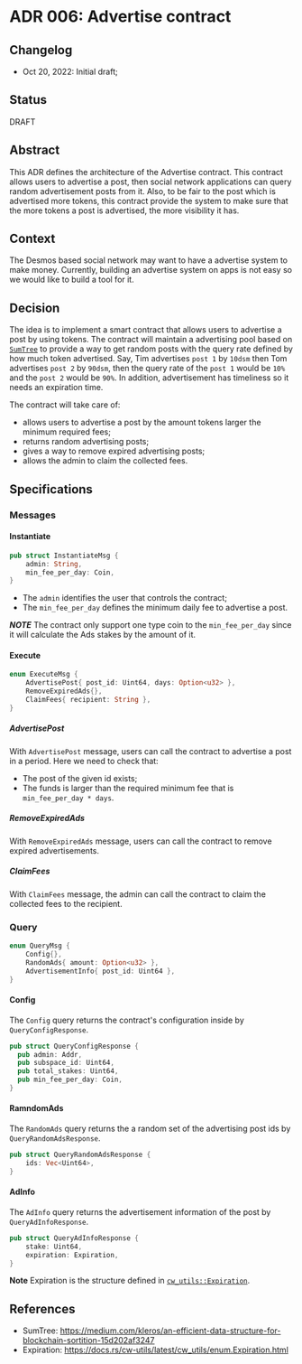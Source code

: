 # ADR 006: Advertise contract

## Changelog

- Oct 20, 2022: Initial draft;

## Status

DRAFT

## Abstract
This ADR defines the architecture of the Advertise contract. This contract allows users to advertise a post, then social network applications can query random advertisement posts from it.
Also, to be fair to the post which is advertised more tokens, this contract provide the system to make sure that the more tokens a post is advertised, the more visibility it has.

## Context
The Desmos based social network may want to have a advertise system to make money. Currently, building an advertise system on apps is not easy so we would like to build a tool for it.

## Decision
The idea is to implement a smart contract that allows users to advertise a post by using tokens. The contract will maintain a advertising pool based on [`SumTree`](https://medium.com/kleros/an-efficient-data-structure-for-blockchain-sortition-15d202af3247) to provide a way to get random posts with the query rate defined by how much token advertised. Say, Tim advertises `post 1` by `10dsm` then Tom advertises `post 2` by `90dsm`, then the query rate of the `post 1` would be `10%` and the `post 2` would be `90%`. In addition, advertisement has timeliness so it needs an expiration time.

The contract will take care of:
* allows users to advertise a post by the amount tokens larger the minimum required fees;
* returns random advertising posts;
* gives a way to remove expired advertising posts;
* allows the admin to claim the collected fees.

## Specifications

### Messages

#### Instantiate
```rust
pub struct InstantiateMsg {
    admin: String,
    min_fee_per_day: Coin,
}
```

* The `admin` identifies the user that controls the contract;
* The `min_fee_per_day` defines the minimum daily fee to advertise a post.

***NOTE***
The contract only support one type coin to the `min_fee_per_day` since it will calculate the Ads stakes by the amount of it.

#### Execute
```rust
enum ExecuteMsg {
    AdvertisePost{ post_id: Uint64, days: Option<u32> },
    RemoveExpiredAds{},
    ClaimFees{ recipient: String },
}
```

##### AdvertisePost
With `AdvertisePost` message, users can call the contract to advertise a post in a period.
Here we need to check that:
* The post of the given id exists;
* The funds is larger than the required minimum fee that is `min_fee_per_day * days`.

##### RemoveExpiredAds
With `RemoveExpiredAds` message, users can call the contract to remove expired advertisements.

##### ClaimFees
With `ClaimFees` message, the admin can call the contract to claim the collected fees to the recipient.

### Query
```rust
enum QueryMsg {
    Config{},
    RandomAds{ amount: Option<u32> },
    AdvertisementInfo{ post_id: Uint64 },
}
```

#### Config
The `Config` query returns the contract's configuration inside by `QueryConfigResponse`.

```rust
pub struct QueryConfigResponse {
  pub admin: Addr,
  pub subspace_id: Uint64,
  pub total_stakes: Uint64,
  pub min_fee_per_day: Coin,
}
```

#### RamndomAds
The `RandomAds` query returns the a random set of the advertising post ids by `QueryRandomAdsResponse`.

```rust
pub struct QueryRandomAdsResponse {
    ids: Vec<Uint64>,
}
```

#### AdInfo
The `AdInfo` query returns the advertisement information of the post by `QueryAdInfoResponse`.

```rust
pub struct QueryAdInfoResponse {
    stake: Uint64,
    expiration: Expiration,
}
```

**Note**
Expiration is the structure defined in [`cw_utils::Expiration`](https://docs.rs/cw-utils/latest/cw_utils/enum.Expiration.html).

## References
* SumTree: https://medium.com/kleros/an-efficient-data-structure-for-blockchain-sortition-15d202af3247
* Expiration: https://docs.rs/cw-utils/latest/cw_utils/enum.Expiration.html